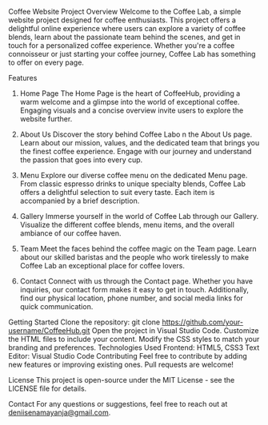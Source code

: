 Coffee Website Project
Overview
Welcome to the Coffee Lab, a simple website project designed for coffee enthusiasts. This project offers a delightful online experience where users can explore a variety of coffee blends, learn about the passionate team behind the scenes, and get in touch for a personalized coffee experience. Whether you're a coffee connoisseur or just starting your coffee journey, Coffee Lab has something to offer on every page.

Features
1. Home Page
The Home Page is the heart of CoffeeHub, providing a warm welcome and a glimpse into the world of exceptional coffee. Engaging visuals and a concise overview invite users to explore the website further.

2. About Us
Discover the story behind Coffee Labo n the About Us page. Learn about our mission, values, and the dedicated team that brings you the finest coffee experience. Engage with our journey and understand the passion that goes into every cup.

3. Menu
Explore our diverse coffee menu on the dedicated Menu page. From classic espresso drinks to unique specialty blends, Coffee Lab offers a delightful selection to suit every taste. Each item is accompanied by a brief description.

4. Gallery
Immerse yourself in the world of Coffee Lab through our Gallery. Visualize the different coffee blends, menu items, and the overall ambiance of our coffee haven.

5. Team
Meet the faces behind the coffee magic on the Team page. Learn about our skilled baristas and the people who work tirelessly to make Coffee Lab an exceptional place for coffee lovers.

6. Contact
Connect with us through the Contact page. Whether you have inquiries, our contact form makes it easy to get in touch. Additionally, find our physical location, phone number, and social media links for quick communication.

Getting Started
Clone the repository: git clone https://github.com/your-username/CoffeeHub.git
Open the project in Visual Studio Code.
Customize the HTML files to include your content.
Modify the CSS styles to match your branding and preferences.
Technologies Used
Frontend: HTML5, CSS3
Text Editor: Visual Studio Code
Contributing
Feel free to contribute by adding new features or improving existing ones. Pull requests are welcome!

License
This project is open-source under the MIT License - see the LICENSE file for details.

Contact
For any questions or suggestions, feel free to reach out at deniisenamayanja@gmail.com.


